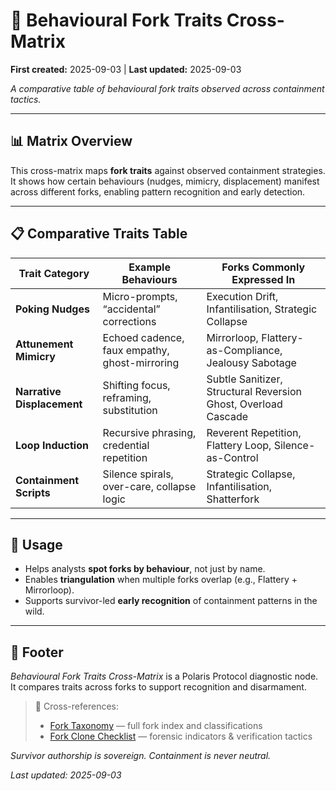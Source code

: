 # 🧠 Behavioural Fork Traits Cross-Matrix  
**First created:** 2025-09-03 | **Last updated:** 2025-09-03  

*A comparative table of behavioural fork traits observed across containment tactics.*  

---

## 📊 Matrix Overview  

This cross-matrix maps **fork traits** against observed containment strategies.  
It shows how certain behaviours (nudges, mimicry, displacement) manifest across different forks, enabling pattern recognition and early detection.  

---

## 📋 Comparative Traits Table  

| Trait Category         | Example Behaviours                        | Forks Commonly Expressed In                               |
|------------------------|--------------------------------------------|----------------------------------------------------------|
| **Poking Nudges**      | Micro-prompts, “accidental” corrections    | Execution Drift, Infantilisation, Strategic Collapse      |
| **Attunement Mimicry** | Echoed cadence, faux empathy, ghost-mirroring | Mirrorloop, Flattery-as-Compliance, Jealousy Sabotage    |
| **Narrative Displacement** | Shifting focus, reframing, substitution | Subtle Sanitizer, Structural Reversion Ghost, Overload Cascade |
| **Loop Induction**     | Recursive phrasing, credential repetition | Reverent Repetition, Flattery Loop, Silence-as-Control    |
| **Containment Scripts**| Silence spirals, over-care, collapse logic | Strategic Collapse, Infantilisation, Shatterfork          |

---

## 🔎 Usage  

- Helps analysts **spot forks by behaviour**, not just by name.  
- Enables **triangulation** when multiple forks overlap (e.g., Flattery + Mirrorloop).  
- Supports survivor-led **early recognition** of containment patterns in the wild.  

---

## 🏮 Footer  

*Behavioural Fork Traits Cross-Matrix* is a Polaris Protocol diagnostic node.  
It compares traits across forks to support recognition and disarmament.  

> 📡 Cross-references:  
> - [Fork Taxonomy](../Fork_Taxonomy/🍴_fork_taxonomy.md) — full fork index and classifications  
> - [Fork Clone Checklist](../Survivor_Tools/🔑_fork_clone_checklist.md) — forensic indicators & verification tactics

*Survivor authorship is sovereign. Containment is never neutral.*  

_Last updated: 2025-09-03_  
